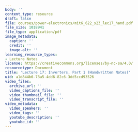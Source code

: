 ```yaml
---
body: ''
content_type: resource
draft: false
file: courses/power-electronics/mit6_622_s23_lec17_hand.pdf
file_size: 1018941
file_type: application/pdf
image_metadata:
  caption: ''
  credit: ''
  image-alt: ''
learning_resource_types:
- Lecture Notes
license: https://creativecommons.org/licenses/by-nc-sa/4.0/
resourcetype: Document
title: 'Lecture 17: Inverters, Part 1 (Handwritten Notes)'
uid: a1d844b6-73a5-4dd6-82c6-3dd5ccd93526
video_files:
  archive_url: ''
  video_captions_file: ''
  video_thumbnail_file: ''
  video_transcript_file: ''
video_metadata:
  video_speakers: ''
  video_tags: ''
  youtube_description: ''
  youtube_id: ''
---
```

